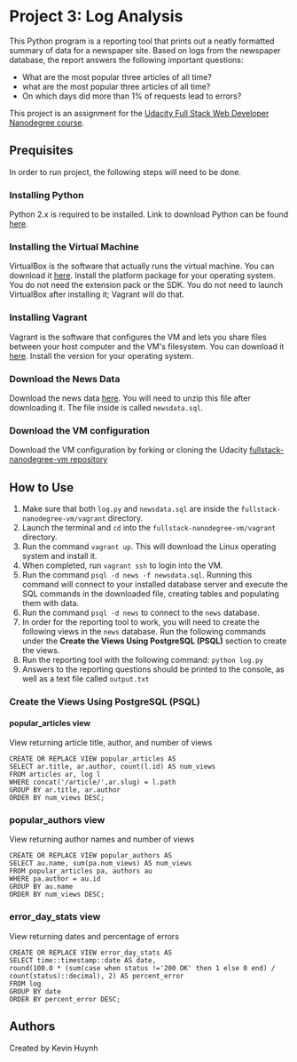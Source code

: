# Project 3: Log Analysis
This Python program is a reporting tool that prints out a neatly formatted summary of data for a newspaper site. Based on logs from the newspaper database, the report answers the following important questions:
- What are the most popular three articles of all time?
- what are the most popular three articles of all time?
- On which days did more than 1% of requests lead to errors?

This project is an assignment for the [Udacity Full Stack Web Developer Nanodegree course](https://www.udacity.com/course/full-stack-web-developer-nanodegree--nd004). 
## Prequisites
In order to run project, the following steps will need to be done.
### Installing Python
Python 2.x is required to be installed. Link to download Python can be found [here](https://www.python.org/downloads/).
### Installing the Virtual Machine
VirtualBox is the software that actually runs the virtual machine. You can download it [here](https://www.virtualbox.org/wiki/Download_Old_Builds_5_1). Install the platform package for your operating system. You do not need the extension pack or the SDK. You do not need to launch VirtualBox after installing it; Vagrant will do that.
### Installing Vagrant
Vagrant is the software that configures the VM and lets you share files between your host computer and the VM's filesystem. You can download it [here](https://www.vagrantup.com/downloads.html). Install the version for your operating system.
### Download the News Data
Download the news data [here](https://d17h27t6h515a5.cloudfront.net/topher/2016/August/57b5f748_newsdata/newsdata.zip). You will need to unzip this file after downloading it. The file inside is called ```newsdata.sql```.
### Download the VM configuration
Download the VM configuration by forking or cloning the Udacity [fullstack-nanodegree-vm repository](https://github.com/udacity/fullstack-nanodegree-vm)
## How to Use
1. Make sure that both ```log.py``` and ```newsdata.sql``` are inside the ```fullstack-nanodegree-vm/vagrant``` directory.
2. Launch the terminal and ```cd``` into the ```fullstack-nanodegree-vm/vagrant``` directory.
3. Run the command ```vagrant up```. This will download the Linux operating system and install it.
4. When completed, run ```vagrant ssh``` to login into the VM.
5. Run the command ```psql -d news -f newsdata.sql```. Running this command will connect to your installed database server and execute the SQL commands in the downloaded file, creating tables and populating them with data.
6. Run the command ```psql -d news``` to connect to the ```news``` database. 
7. In order for the reporting tool to work, you will need to create the following views in the ```news``` database. Run the following commands under the **Create the Views Using PostgreSQL (PSQL)** section to create the views.
8. Run the reporting tool with the following command: ```python log.py```
9. Answers to the reporting questions should be printed to the console, as well as a text file called ```output.txt```
### Create the Views Using PostgreSQL (PSQL)
#### popular_articles view
View returning article title, author, and number of views
```
CREATE OR REPLACE VIEW popular_articles AS
SELECT ar.title, ar.author, count(l.id) AS num_views
FROM articles ar, log l
WHERE concat('/article/',ar.slug) = l.path
GROUP BY ar.title, ar.author
ORDER BY num_views DESC;
```
### popular_authors view
View returning author names and number of views
```
CREATE OR REPLACE VIEW popular_authors AS
SELECT au.name, sum(pa.num_views) AS num_views
FROM popular_articles pa, authors au
WHERE pa.author = au.id
GROUP BY au.name
ORDER BY num_views DESC;
```
### error_day_stats view
View returning dates and percentage of errors
```
CREATE OR REPLACE VIEW error_day_stats AS
SELECT time::timestamp::date AS date,
round(100.0 * (sum(case when status !='200 OK' then 1 else 0 end) / count(status)::decimal), 2) AS percent_error
FROM log
GROUP BY date
ORDER BY percent_error DESC;
```
## Authors
Created by Kevin Huynh